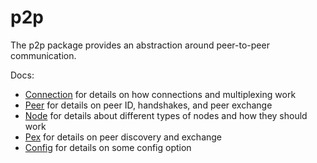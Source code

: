 # p2p

The p2p package provides an abstraction around peer-to-peer communication.

Docs:

- [Connection](https://docs.tendermint.com/v0.34/spec/p2p/connection.html) for details on how connections and multiplexing work
- [Peer](https://docs.tendermint.com/v0.34/spec/p2p/node.html) for details on peer ID, handshakes, and peer exchange
- [Node](https://docs.tendermint.com/v0.34/spec/p2p/node.html) for details about different types of nodes and how they should work
- [Pex](https://docs.tendermint.com/v0.34/spec/reactors/pex/pex.html) for details on peer discovery and exchange
- [Config](https://docs.tendermint.com/v0.34/spec/p2p/config.html) for details on some config option

